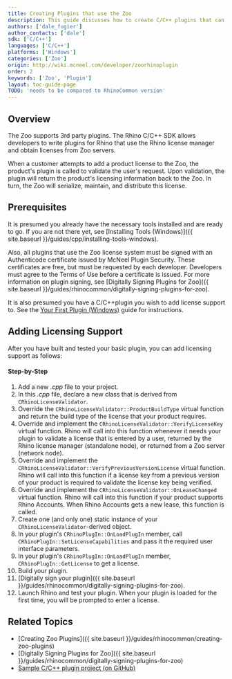 ```yaml
---
title: Creating Plugins that use the Zoo
description: This guide discusses how to create C/C++ plugins that can obtain licenses from the Zoo.
authors: ['dale_fugier']
author_contacts: ['dale']
sdk: ['C/C++']
languages: ['C/C++']
platforms: ['Windows']
categories: ['Zoo']
origin: http://wiki.mcneel.com/developer/zoorhinoplugin
order: 2
keywords: ['Zoo', 'Plugin']
layout: toc-guide-page
TODO: 'needs to be compared to RhinoCommon version'
---
```



## Overview

The Zoo supports 3rd party plugins. The Rhino C/C++ SDK allows developers to write plugins for Rhino that use the Rhino license manager and obtain licenses from Zoo servers.

When a customer attempts to add a product license to the Zoo, the product's plugin is called to validate the user's request.  Upon validation, the plugin will return the product's licensing information back to the Zoo.  In turn, the Zoo will serialize, maintain, and distribute this license.

## Prerequisites

It is presumed you already have the necessary tools installed and are ready to go.  If you are not there yet, see [Installing Tools (Windows)]({{ site.baseurl }}/guides/cpp/installing-tools-windows).

Also, all plugins that use the Zoo license system must be signed with an Authenticode certificate issued by McNeel Plugin Security.  These certificates are free, but must be requested by each developer.  Developers must agree to the Terms of Use before a certificate is issued.  For more information on plugin signing, see [Digitally Signing Plugins for Zoo]({{ site.baseurl }}/guides/rhinocommon/digitally-signing-plugins-for-zoo).

It is also presumed you have a C/C++plugin you wish to add license support to. See the [Your First Plugin (Windows)](http://developer.rhino3d.com/guides/cpp/your-first-plugin-windows/) guide for instructions.

## Adding Licensing Support

After you have built and tested your basic plugin, you can add licensing support as follows:

#### Step-by-Step

1. Add a new *.cpp* file to your project.
2. In this *.cpp* file, declare a new class that is derived from `CRhinoLicenseValidator`.
3. Override the `CRhinoLicenseValidator::ProductBuildType` virtual function and return the build type of the license that your product requires.
4. Override and implement the `CRhinoLicenseValidator::VerifyLicenseKey` virtual function.  Rhino will call into this function whenever it needs your plugin to validate a license that is entered by a user, returned by the Rhino license manager (standalone node), or returned from a Zoo server (network node).
5. Override and implement the `CRhinoLicenseValidator::VerifyPreviousVersionLicense` virtual function.  Rhino will call into this function if a license key from a previous version of your product is required to validate the license key being verified.
6. Override and implement the `CRhinoLicenseValidator::OnLeaseChanged` virtual function.  Rhino will call into this function if your product supports Rhino Accounts. When Rhino Accounts gets a new lease, this function is called. 
7. Create one (and only one) static instance of your `CRhinoLicenseValidator`-derived object.
8. In your plugin's `CRhinoPlugIn::OnLoadPlugIn` member, call `CRhinoPlugIn::SetLicenseCapabilities` and pass it the required user interface parameters.
9. In your plugin's `CRhinoPlugIn::OnLoadPlugIn` member, `CRhinoPlugIn::GetLicense` to get a license. 
10. Build your plugin.
11. [Digitally sign your plugin]({{ site.baseurl }}/guides/rhinocommon/digitally-signing-plugins-for-zoo).
12. Launch Rhino and test your plugin.  When your plugin is loaded for the first time, you will be prompted to enter a license.

## Related Topics

- [Creating Zoo Plugins]({{ site.baseurl }}/guides/rhinocommon/creating-zoo-plugins)
- [Digitally Signing Plugins for Zoo]({{ site.baseurl }}/guides/rhinocommon/digitally-signing-plugins-for-zoo)
- [Sample C/C++ plugin project (on GitHub)](https://github.com/mcneel/rhino-developer-samples/tree/6/cpp/SampleWithLicensing)

